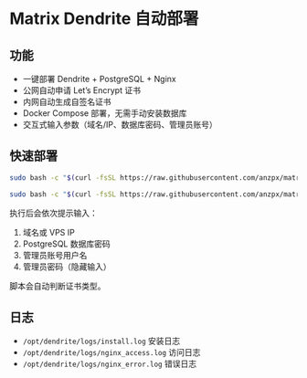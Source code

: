 # Matrix Dendrite 自动部署

## 功能
- 一键部署 Dendrite + PostgreSQL + Nginx
- 公网自动申请 Let’s Encrypt 证书
- 内网自动生成自签名证书
- Docker Compose 部署，无需手动安装数据库
- 交互式输入参数（域名/IP、数据库密码、管理员账号）

## 快速部署

```bash
sudo bash -c "$(curl -fsSL https://raw.githubusercontent.com/anzpx/matrix-dendrite-deploy/main/install_dendrite_interactive.sh)"
```

```bash
sudo bash -c "$(curl -fsSL https://raw.githubusercontent.com/anzpx/matrix-dendrite-deploy/main/install.sh)"
```

执行后会依次提示输入：
1. 域名或 VPS IP
2. PostgreSQL 数据库密码
3. 管理员账号用户名
4. 管理员密码（隐藏输入）

脚本会自动判断证书类型。

## 日志
- `/opt/dendrite/logs/install.log` 安装日志
- `/opt/dendrite/logs/nginx_access.log` 访问日志
- `/opt/dendrite/logs/nginx_error.log` 错误日志

